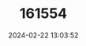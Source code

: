 ---
title: "161554"
category: "Narcine insolita"
draft: false
date: 2024-02-22 13:03:52
languages:
  English: ["Madagascar Numbfish"]
---